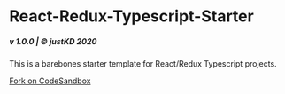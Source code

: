 # React-Redux-Typescript-Starter

##### v 1.0.0 | © justKD 2020

This is a barebones starter template for React/Redux Typescript projects.

[Fork on CodeSandbox](https://codesandbox.io/s/react-redux-typescript-starter-7ydyi)

